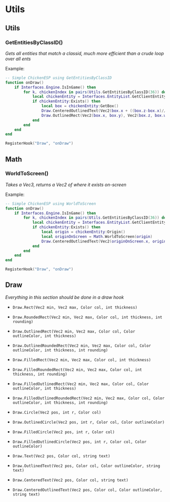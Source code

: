 # Utils

## Utils

### GetEntitiesByClassID()
*Gets all entities that match a classid, much more efficient than a crude loop over all ents*

Example:
```lua
-- Simple ChickenESP using GetEntitiesByClassID
function onDraw()
	if Interfaces.Engine.IsInGame() then
		for k, chickenIndex in pairs(Utils.GetEntitiesByClassID(36)) do
			local chickenEntity = Interfaces.EntityList.GetClientEntity(chickenIndex)
			if chickenEntity:Exists() then
				local box = chickenEntity:GetBox()
				Draw.CenteredOutlinedText(Vec2(box.x + ((box.z-box.x)//2), box.y - 14), Color(255, 255, 255, 255), Color(0, 0, 0, 255), "Chicken")
				Draw.OutlinedRect(Vec2(box.x, box.y), Vec2(box.z, box.w), Color(255, 255, 255, 255), Color(0, 0, 0, 255), 1)
			end
		end
	end
end

RegisterHook("Draw", "onDraw")
```

## Math

### WorldToScreen()
*Takes a Vec3, returns a Vec2 of where it exists on-screen*

Example:
```lua
-- Simple ChickenESP using WorldToScreen
function onDraw()
	if Interfaces.Engine.IsInGame() then
		for k, chickenIndex in pairs(Utils.GetEntitiesByClassID(36)) do
			local chickenEntity = Interfaces.EntityList.GetClientEntity(chickenIndex)
			if chickenEntity:Exists() then
				local origin = chickenEntity:Origin()
				local originOnScreen = Math.WorldToScreen(origin)
				Draw.CenteredOutlinedText(Vec2(originOnScreen.x, originOnScreen.y), Color(255, 255, 255, 255), Color(0, 0, 0, 255), "Chicken")
			end
		end
	end
end

RegisterHook("Draw", "onDraw")
```

## Draw
*Everything in this section should be done in a draw hook*

* `Draw.Rect(Vec2 min, Vec2 max, Color col, int thickness)`
* `Draw.RoundedRect(Vec2 min, Vec2 max, Color col, int thickness, int rounding)`
* `Draw.OutlinedRect(Vec2 min, Vec2 max, Color col, Color outlineColor, int thickness)`
* `Draw.OutlinedRoundedRect(Vec2 min, Vec2 max, Color col, Color outlineColor, int thickness, int rounding)`

* `Draw.FilledRect(Vec2 min, Vec2 max, Color col, int thickness)`
* `Draw.FilledRoundedRect(Vec2 min, Vec2 max, Color col, int thickness, int rounding)`
* `Draw.FilledOutlinedRect(Vec2 min, Vec2 max, Color col, Color outlineColor, int thickness)`
* `Draw.FilledOutlinedRoundedRect(Vec2 min, Vec2 max, Color col, Color outlineColor, int thickness, int rounding)`

* `Draw.Circle(Vec2 pos, int r, Color col)`
* `Draw.OutlinedCircle(Vec2 pos, int r, Color col, Color outlineColor)`
* `Draw.FilledCircle(Vec2 pos, int r, Color col)`
* `Draw.FilledOutlinedCircle(Vec2 pos, int r, Color col, Color outlineColor)`

* `Draw.Text(Vec2 pos, Color col, string text)`
* `Draw.OutlinedText(Vec2 pos, Color col, Color outlineColor, string text)`
* `Draw.CenteredText(Vec2 pos, Color col, string text)`
* `Draw.CenteredOutlinedText(Vec2 pos, Color col, Color outlineColor, string text)`
